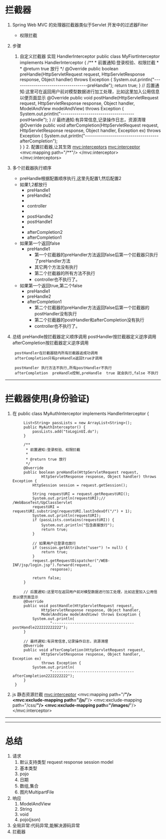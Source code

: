 # 拦截器 #
1. Spring Web MVC 的处理器拦截器类似于Servlet 开发中的过滤器Filter
	* 权限拦截
2. 步骤
	1. 自定义拦截器 实现 HandlerInterceptor
				public class MyFisrtInterceptor implements HandlerInterceptor {
					/**
					 * 前置通知:登录校验、权限拦截
					 * 
					 * @return true 放行
					 */
					@Override
					public boolean preHandle(HttpServletRequest request,
							HttpServletResponse response, Object handler) throws Exception {
						System.out.println("-------------------------------------preHandle");
						return true;
					}
					// 后置通知:这里可在返回用户前对模型数据进行加工处理，比如这里加入公用信息以便页面显示
					@Override
					public void postHandle(HttpServletRequest request,
							HttpServletResponse response, Object handler,
							ModelAndView modelAndView) throws Exception {
						System.out.println("-------------------------------------postHandle");
					}
					// 最终通知:有异常信息,记录操作日志，资源清理
					@Override
					public void afterCompletion(HttpServletRequest request,
							HttpServletResponse response, Object handler, Exception ex)
							throws Exception {
						System.out.println("-------------------------------------afterCompletion");		
					}
				}
		2. 配置拦截器,让其生效
				<!--拦截器 -->
				<mvc:interceptors>
					<!--多个拦截器,顺序执行 -->
					<mvc:interceptor>
						<mvc:mapping path="/**"/>
						<bean class="com.huaxin.ssm.web.interceptor.MyFisrtInterceptor"></bean>
					</mvc:interceptor>
				</mvc:interceptors>

3. 多个拦截器执行顺序
	* preHandle根据配置顺序执行,这里先配置1,然后配置2
	* 如果1,2都放行
		* preHandle1
		* preHandle2
		* 
		* controller
		*  
		* postHandle2
		* postHandle1
		* 
		* afterCompletion2
		* afterCompletion1
	* 如果第一个返回false
		* preHandle1
			* 第一个拦截器的preHandler方法返回false后第一个拦截器只执行了preHandler方法
			* 其它两个方法没有执行
			* 第二个拦截器的所有方法不执行
			* controller也不执行了。
	* 如果第一个返回true,第二个false
		* preHandle1
		* preHandle2
		* afterCompletion1
			* 第二个拦截器的preHandler方法返回false后第一个拦截器的postHandler没有执行
			* 第二个拦截器的postHandler和afterCompletion没有执行
			* controller也不执行了。
4. 总结
		preHandle按拦截器定义顺序调用
		postHandler按拦截器定义逆序调用
		afterCompletion按拦截器定义逆序调用
		
		postHandler在拦截器链内所有拦截器返成功调用
		afterCompletion只有preHandle返回true才调用
		
		postHandler 执行方法不执行,所有postHandler不执行
		afterCompletion  preHandle控制,preHandle  true 就会执行,false 不执行


----------
# 拦截器使用(身份验证) #
1. 在
		public class MyAuthInterceptor implements HandlerInterceptor {
		
			List<String> passLists = new ArrayList<String>();
			public MyAuthInterceptor() {
				passLists.add("toLoginUI.do");
			}
		
			/**
			 * 前置通知:登录校验、权限拦截
			 * 
			 * @return true 放行
			 */
			@Override
			public boolean preHandle(HttpServletRequest request,
					HttpServletResponse response, Object handler) throws Exception {
				HttpSession session = request.getSession();
		
				String requestURI = request.getRequestURI();
				System.out.println(requestURI);// /WebBaseTest/UpClassServlet
				requestURI = requestURI.substring(requestURI.lastIndexOf("/") + 1);
				System.out.println(requestURI);
				if (passLists.contains(requestURI)) {
					System.out.println("包含直接放行");
					return true;
				}
		
				// 如果用户已登录也放行
				if (session.getAttribute("user") != null) {
					return true;
				}
				request.getRequestDispatcher("/WEB-INF/jsp/login.jsp").forward(request,
						response);
		
				return false;
			}
		
			// 后置通知:这里可在返回用户前对模型数据进行加工处理，比如这里加入公用信息以便页面显示
			@Override
			public void postHandle(HttpServletRequest request,
					HttpServletResponse response, Object handler,
					ModelAndView modelAndView) throws Exception {
				System.out.println(
						"-------------------------------------postHandle222222222222");
			}
		
			// 最终通知:有异常信息,记录操作日志，资源清理
			@Override
			public void afterCompletion(HttpServletRequest request,
					HttpServletResponse response, Object handler, Exception ex)
					throws Exception {
				System.out.println(
						"-------------------------------------afterCompletion2222222222");
			}
		}
2. js 静态资源拦截
				<mvc:interceptor>
					<mvc:mapping path="/**"/>
					<mvc:exclude-mapping path="/js/**"/>
					<mvc:exclude-mapping path="/css/**"/>
		            <mvc:exclude-mapping path="/images/**"/>
					<bean class="com.huaxin.ssm.web.interceptor.MyAuthInterceptor"></bean>
				</mvc:interceptor>



----------

----------
# 总结 #
1. 请求
	1. 默认支持类型 request response session model
	2. 基本类型
	3. pojo
	4. 日期
	5. 数组,集合
	6. 图片MultipartFile
2. 响应	
	1. ModelAndView
	2. String
	3. void
	4. pojo(json)
3. 全局异常:代码异常,能解决源码异常
4. 拦截器

